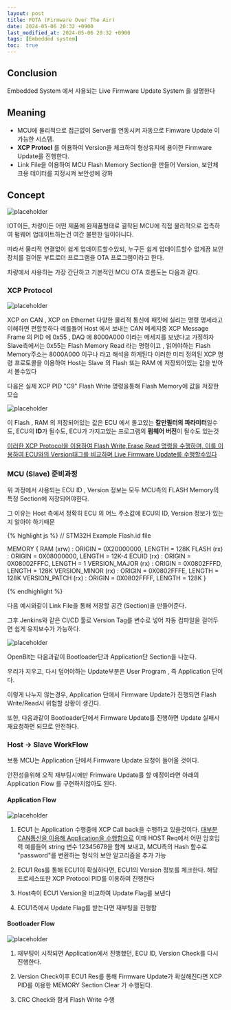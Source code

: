 ```yaml
---
layout: post
title: FOTA (Firmware Over The Air)
date: 2024-05-06 20:32 +0900
last_modified_at: 2024-05-06 20:32 +0900
tags: [Embedded system]
toc:  true
---
```

## Conclusion
Embedded System 에서 사용되는 Live Firmware Update System 을 설명한다

## Meaning
- MCU에 물리적으로 접근없이 Server를 연동시켜 자동으로 Fimware Update 이 가능한 시스템.
- **XCP Protocl** 를 이용하여 Version을 체크하여 형상유지에 용이한 Firmware Update를 진행한다.
- Link File을 이용하여 MCU Flash Memory Section을 만들어 Version, 보안체크용 데이터를 지정시켜 보안성에 강화

<!-- ![placeholder](http://placehold.it/800x400 "Large example image") -->

## Concept
![placeholder](/fota/fota_1.png "Large example image")

IOT이든, 차량이든 어떤 제품에 완제품형태로 결착된 MCU에 직접 물리적으로 접촉하여 펌웨어 업데이트하는건 여간 불편한 일이아니다.

따라서 물리적 연결없이 쉽게 업데이트할수있되, 누구든 쉽게 업데이트할수 없게끔 보안 장치를 걸어둔 부트로더 프로그램을 OTA 프로그램이라고 한다.

차량에서 사용하는 가장 간단하고 기본적인 MCU OTA 흐름도는 다음과 같다.




### XCP Protocol
![placeholder](/fota/fota_2.png "Medium example image")

XCP on CAN , XCP on Ethernet 다양한 물리적 통신에 패킷에 실리는 명령 명세라고 이해하면 편할듯하다
예를들어 Host 에서 보내는 CAN 메세지중 XCP Message Frame 의 PID 에 0x55 , DAQ 에 8000A000 이라는 메세지를 보냈다고 가정하자
Slave측에서는 0x55는 Flash Memory Read 라는 명령이고 , 읽어야하는 Flash Memory주소는 8000A000 이구나 라고 해석을 하게된다
이러한 미리 정의된 XCP 명령 프로토콜을 이용하여 Host는 Slave 의 Flash 또는 RAM 에 저장되어있는 값을 받아서 볼수있다


다음은 실제 XCP PID "C9" Flash Write 명령을통해 Flash Memory에 값을 저장한 모습

![placeholder](/fota/fota_2_1.png "Medium example image")

이 Flash , RAM 의 저장되어있는 값은 ECU 에서 돌고있는 **칼만필터의 파라미터**일수도, ECU의 **ID**가 될수도, ECU가 가지고있는 프로그램의 **펌웨어 버전**이 될수도 있는것

<ins>이러한 XCP Protocol을 이용하여 Flash Write,Erase,Read 명령을 수행하며, 이를 이용하여 ECU와의 Version태그를 비교하며 Live Firmware Update를 수행할수있다</ins>


### MCU (Slave) 준비과정

위 과정에서 사용되는 ECU ID , Version 정보는 모두 MCU측의 FLASH Memory의 특정 Section에 저장되어야한다.

그 이유는 Host 측에서 정확히 ECU 의 어느 주소값에 ECU의 ID, Version 정보가 있는지 알아야 하기때문

{% highlight js %}
// STM32H Example Flash.id file

MEMORY
{
  RAM   (xrw)   : ORIGIN = 0X20000000,  LENGTH = 128K
  FLASH   (rx)   : ORIGIN = 0X08000000,  LENGTH = 12K-4
  ECUID   (rx)   : ORIGIN = 0X08002FFFC,  LENGTH = 1
  VERSION_MAJOR   (rx)   : ORIGIN = 0X0802FFFD,  LENGTH = 128K
  VERSION_MINOR   (rx)   : ORIGIN = 0X0802FFFE,  LENGTH = 128K
  VERSION_PATCH   (rx)   : ORIGIN = 0X0802FFFF,  LENGTH = 128K
}

{% endhighlight %}


다음 예시와같이 Link File을 통해 저장할 공간 (Section)을 만들어준다.

그후 Jenkins와 같은 CI/CD 툴로 Version Tag를 변수로 넣어 자동 컴파일을 걸어두면 쉽게 유지보수가 가능하다.


![placeholder](/fota/fota_4.png "Medium example imagee")


OpenBlt는 다음과같이 Bootloader단과 Application단 Section을 나눈다.

우리가 지우고, 다시 덮어야하는 Update부분은 User Program , 즉 Application 단이다.

이렇게 나누지 않는경우, Application 단에서 Firmware Update가 진행되면 Flash Write/Read시 위험할 상황이 생긴다.

또한, 다음과같이 Bootloader단에서 Firmware Update를 진행하면 Update 실패시 재요청하면 되므로 안전하다.





### Host -> Slave WorkFlow

보통 MCU는 Application 단에서 Firmware Update 요청이 들어올 것이다.

안전성을위해 오직 재부팅시에만 Frimware Update를 할 예정이라면 아래의 Application Flow 를 구현하지않아도 된다.

#### Application Flow

![placeholder](/fota/fota_5.png "Medium example imagee")

1. ECU1 는 Application 수행중에 XCP Call back을 수행하고 있을것이다. <ins>대부분 CAN통신을 이용해 Application을 수행함으로</ins>
이때 HOST Req에서 어떤 암호입력 예를들어 string 변수 12345678을 함께 보내고, MCU측의 Hash 함수로 "password"를 변환하는 형식의 보안 알고리즘을 추가 가능

2. ECU1 Res를 통해 ECU1이 확실하다면, ECU1의 Version 정보를 체크한다. 해당 프로세스또한 XCP Protocol PID를 이용하여 진행한다

3. Host측이 ECU1 Version을 비교하여 Update Flag를 보낸다

4. ECU1측에서 Update Flag를 받는다면 재부팅을 진행함

#### Bootloader Flow

![placeholder](/fota/fota_6.png "Medium example imagee")

1. 재부팅이 시작되면 Application에서 진행했던, ECU ID, Version Check를 다시 진행한다.

2. Version Check이후 ECU1 Res를 통해 Firmware Update가 확실해진다면 XCP PID를 이용한 MEMORY Section Clear 가 수행된다.

3. CRC Check와 함게 Flash Write 수행

